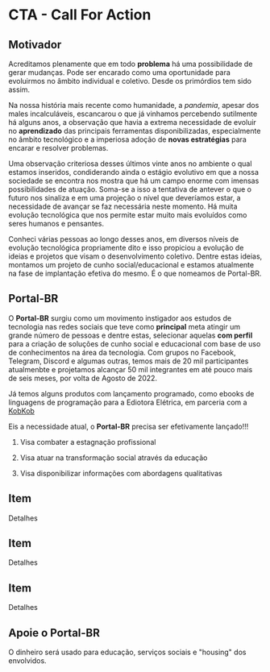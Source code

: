 # CTA - Call For Action

## Motivador

Acreditamos plenamente que em todo **problema** há uma possibilidade de gerar mudanças. Pode ser encarado como uma oportunidade para evoluirmos no âmbito individual e coletivo. Desde os primórdios tem sido assim.

Na nossa história mais recente como humanidade, a *pandemia*, apesar dos males incalculáveis, escancarou o que já vinhamos percebendo sutilmente há alguns anos, a observação que havia a extrema necessidade de evoluir no **aprendizado** das principais ferramentas disponibilizadas, especialmente no âmbito tecnológico e a imperiosa adoção de **novas estratégias** para encarar e resolver problemas.

Uma observação criteriosa desses últimos vinte anos no ambiente o qual estamos inseridos, condiderando ainda o estágio evolutivo em que a nossa sociedade se encontra nos mostra que há um campo enorme com imensas possibilidades de atuação. Soma-se a isso a tentativa de antever o que o futuro nos sinaliza e em uma projeção o nível que deveríamos estar, a necessidade de avançar se faz necessária neste momento. Há muita evolução tecnológica que nos permite estar muito mais evoluídos como seres humanos e pensantes.

Conheci várias pessoas ao longo desses anos, em diversos níveis de evolução tecnológica propriamente dito e isso propiciou a evolução de ideias e projetos que visam o desenvolvimento coletivo. Dentre estas ideias, montamos um projeto de cunho social/educacional e estamos atualmente na fase de implantação efetiva do mesmo. É o que nomeamos de Portal-BR.

## Portal-BR

O **Portal-BR** surgiu como um movimento instigador aos estudos de tecnologia nas redes sociais que teve como **principal** meta atingir um grande número de pessoas e dentre estas, selecionar aquelas **com perfil** para a criação de soluções de cunho social e educacional com base de uso de conhecimentos na área da tecnologia. Com grupos no Facebook, Telegram, Discord e algumas outras, temos mais de 20 mil participantes atualmenbte e projetamos alcançar 50 mil integrantes em até pouco mais de seis meses, por volta de Agosto de 2022.

Já temos alguns produtos com lançamento programado, como ebooks de linguagens de programação para a Ediotora Elétrica, em parceria com a [KobKob](https://kobkob.org)

Eis a necessidade atual, o **Portal-BR** precisa ser efetivamente lançado!!!

1. Visa combater a estagnação profissional

2. Visa atuar na transformação social através da educação

3. Visa disponibilizar informações com abordagens qualitativas

## Item

Detalhes

## Item

Detalhes
## Item

Detalhes

## Apoie o Portal-BR

O dinheiro será usado para educação, serviços sociais e "housing" dos envolvidos.
